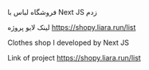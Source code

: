فروشگاه لباس با Next JS زدم

لینک لایو پروژه https://shopy.liara.run/list




Clothes shop I developed by Next JS

Link of project https://shopy.liara.run/list
